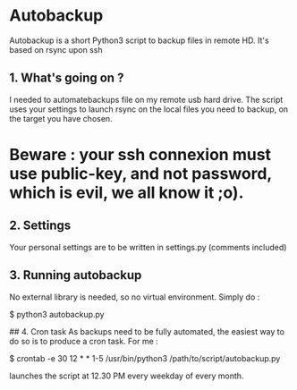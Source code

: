 # Autobackup
Autobackup is a short Python3 script to backup files in remote HD. It's based on rsync upon ssh

## 1. What's going on ?
I needed to automatebackups file on my remote usb hard drive. 
The script uses your settings to launch rsync on the local files you need to backup, on the target you have chosen.

# Beware : your ssh connexion must use public-key, and not password, which is evil, we all know it ;o).

## 2. Settings
Your personal settings are to be written in settings.py (comments included)

## 3. Running autobackup
No external library is needed, so no virtual environment.
Simply do : 

$ python3 autobackup.py

## 4. Cron task
As backups need to be fully automated, the easiest way to do so is to produce a cron task.
For me : 

$ crontab -e
30 12 * * 1-5 /usr/bin/python3 /path/to/script/autobackup.py

launches the script at 12.30 PM every weekday of every month.
